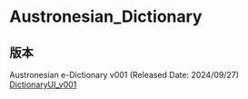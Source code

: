 # Austronesian_Dictionary
## 版本
Austronesian e-Dictionary v001 (Released Date: 2024/09/27)
[DictionaryUI_v001](https://drive.google.com/file/d/1hAOvMYth_hLFBQUuX6evmBrSu5CWCEsL/view?usp=sharing)
